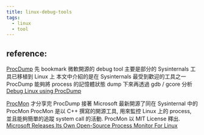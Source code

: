 ```yaml
---
title: linux-debug-tools
tags:
  - linux
  - tool
---
```


## reference:
[ProcDump](https://www.facebook.com/champ.yen/posts/10219757418979212)
先 bookmark
微軟開源的 debug tool
主要是部分的 Sysinternals 工具已移植到 Linux 上
本文中介紹的是在 Sysinternals 最受到歡迎的工具之一 ProcDump
能夠將 process 的記憶體狀態 dump 下來再透過 gdb / gcore 分析
[Debug Linux using ProcDump](https://opensource.com/article/20/7/procdump-linux?fbclid=IwAR2AmFzCBBCsZCakdSjTjlv8dolu7Fl04kPzy4AzeThUcAJRI0tIDG96AYE)

[ProcMon](https://www.facebook.com/champ.yen/posts/10219757775628128)
才分享完 ProcDump 接著 Microsoft 最新開源了同在 Sysinternal 中的 ProcMon
ProcMon 是以 C++ 撰寫的開源工具, 用來監控 Linux 上的 process, 並且能夠簡單的追蹤 system call 的活動. ProcMon 以 MIT License 釋出.
[Microsoft Releases Its Own Open-Source Process Monitor For Linux](https://www.phoronix.com/scan.php?page=news_item&px=Microsoft-ProcMon-For-Linux&fbclid=IwAR2UoneM2tsqxVNbH_uoPkHK4gpFIr7QyyYGPXxyr8Eiiq_Bsg62pISVvuY)






